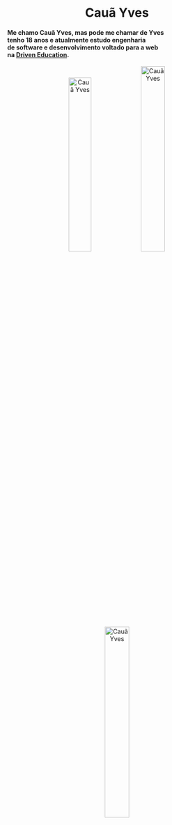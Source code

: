<h1 align="center">Cauã Yves</h1>

#### Me chamo Cauã Yves, mas pode me chamar de Yves <br /> tenho 18 anos e atualmente estudo engenharia <br /> de software e desenvolvimento voltado para a web <br /> na <a href="https://www.driven.com.br">Driven Education<a>.
<!-- 
🌱 Hoje eu estudo front-end <br>
⚡ farmando XP em javascript <br>
😎 atualmente estudando na <a href="https://www.driven.com.br">Driven Education<a> -->
<div align="center">
  <img height="auto" width="32%" src="https://github-readme-stats.vercel.app/api?username=CauaYves&show_icons=true&theme=github_dark&include_all_commits=true&count_private=true" alt="Cauã Yves"/>
  <img height="auto" width="33%" src="https://github-readme-stats.vercel.app/api/top-langs/?username=CauaYves&layout=compact&langs_count=7&theme=github_dark" alt="Cauã Yves"/>
  <img height="auto" width="33.5%"src="https://github-readme-streak-stats.herokuapp.com/?user=CauaYves&theme=dark" alt="Cauã Yves" />
</div>
<!-- 
<div display="block">
  <img src="https://cdn.jsdelivr.net/gh/devicons/devicon/icons/css3/css3-original.svg" style="height: 40px";/>
  <img src="https://cdn.jsdelivr.net/gh/devicons/devicon/icons/html5/html5-original.svg" style="height: 40px";/>
  <img src="https://cdn.jsdelivr.net/gh/devicons/devicon/icons/javascript/javascript-original.svg" style="height: 40px";/>
  <img src="https://cdn.jsdelivr.net/gh/devicons/devicon/icons/react/react-original.svg" style="height: 40px";/>
</div> -->
